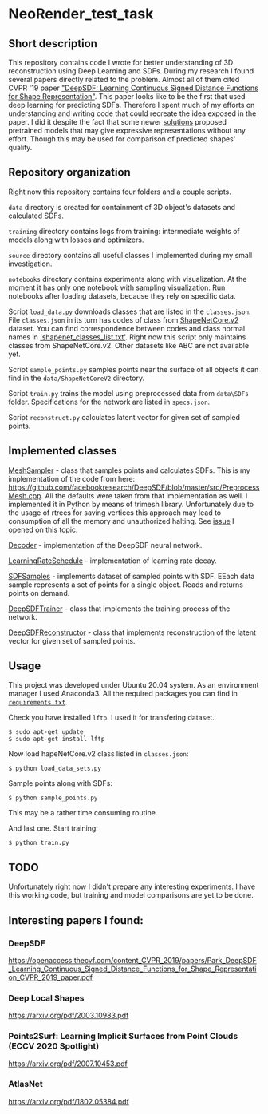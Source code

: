 # NeoRender_test_task
## Short description
This repository contains code I wrote for better understanding of 3D reconstruction using Deep Learning and SDFs.
During my research I found several papers directly related to the problem. Almost all of them cited CVPR '19 paper 
["DeepSDF: Learning Continuous Signed Distance Functions for Shape Representation"](https://openaccess.thecvf.com/content_CVPR_2019/papers/Park_DeepSDF_Learning_Continuous_Signed_Distance_Functions_for_Shape_Representation_CVPR_2019_paper.pdf). This paper looks like to be the
first that used deep learning for predicting SDFs. Therefore I spent much of my efforts on understanding and writing
code that could recreate the idea exposed in the paper. I did it despite the fact that some newer [solutions](https://github.com/ErlerPhilipp/points2surf)
proposed pretrained models that may give expressive representations without any effort. Though this may be used for
comparison of predicted shapes' quality.

## Repository organization
Right now this repository contains four folders and a couple scripts. 

`data` directory is created for containment of 3D object's datasets and calculated SDFs.

`training` directory contains logs from training: intermediate weights of models along with losses  and optimizers.

`source` directory contains all useful classes I implemented during my small investigation.

`notebooks` directory contains experiments along with visualization. At the moment it has only one notebook with sampling visualization.
Run notebooks after loading datasets, because they rely on specific data.

Script `load_data.py` downloads classes that are listed in the `classes.json`. File `classes.json` in its turn has codes of class from 
[ShapeNetCore.v2](http://shapenet.cs.stanford.edu/shapenet/obj-zip/ShapeNetCore.v2/) dataset. You can find correspondence between codes 
and class normal names in ['shapenet_classes_list.txt'](shapenet_classes_list.txt). Right now this script only maintains classes from 
ShapeNetCore.v2. Other datasets like ABC are not available yet.

Script `sample_points.py` samples points near the surface of all objects it can find in the `data/ShapeNetCoreV2` directory. 

Script `train.py` trains the model using preprocessed data from `data\SDFs` folder. Specifications for the network are listed in `specs.json`.

Script `reconstruct.py` calculates latent vector for given set of sampled points.

## Implemented classes

[MeshSampler](source/mesh_sampler.py) - class that samples points and calculates SDFs. This is my implementation of the code from here:
https://github.com/facebookresearch/DeepSDF/blob/master/src/PreprocessMesh.cpp. All the defaults were taken 
from that implementation as well. I implemented it in Python by means of trimesh library. Unfortunately due to the usage of rtrees for 
saving vertices this approach may lead to consumption of all the memory and unauthorized halting. 
See [issue](https://github.com/mikedh/trimesh/issues/976) I opened on this topic.

[Decoder](source/deep_sdf.py) - implementation of the DeepSDF neural network.

[LearningRateSchedule](source/learning_rate.py) - implementation of learning rate decay.

[SDFSamples](source/sdf_samples.py) - implements dataset of sampled points with SDF. EEach data sample represents a set of points for a single object.
Reads and returns points on demand.

[DeepSDFTrainer](source/deep_sdf_trainer.py) - class that implements the training process of the network. 

[DeepSDFReconstructor](source/deep_sdf_reconstructor.py) - class that implements reconstruction of the latent vector for given set of sampled points.

## Usage

This project was developed under Ubuntu 20.04 system. As an environment manager I used Anaconda3. 
All the required packages you can find in [`requirements.txt`](requirements.txt).

Check you have installed `lftp`. I used it for transfering dataset.

```
$ sudo apt-get update
$ sudo apt-get install lftp
```

Now load hapeNetCore.v2 class listed in `classes.json`:
```
$ python load_data_sets.py  
```

Sample points along with SDFs:
```
$ python sample_points.py
```
This may be a rather time consuming routine.

And last one. Start training:
```
$ python train.py
```

## TODO
Unfortunately right now I didn't prepare any interesting experiments. I have this working code, but training and model comparisons are yet to be done.

## Interesting papers I found:

### DeepSDF
https://openaccess.thecvf.com/content_CVPR_2019/papers/Park_DeepSDF_Learning_Continuous_Signed_Distance_Functions_for_Shape_Representation_CVPR_2019_paper.pdf

### Deep Local Shapes
https://arxiv.org/pdf/2003.10983.pdf

### Points2Surf: Learning Implicit Surfaces from Point Clouds (ECCV 2020 Spotlight)
https://arxiv.org/pdf/2007.10453.pdf

### AtlasNet
https://arxiv.org/pdf/1802.05384.pdf


